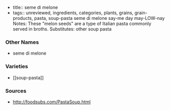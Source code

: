 - title:: seme di melone
- tags:: unreviewed, ingredients, categories, plants, grains, grain-products, pasta, soup-pasta
seme di melone say-me day may-LOW-nay Notes: These "melon seeds" are a type of Italian pasta commonly served in broths. Substitutes: other soup pasta

### Other Names

* seme di melone

### Varieties

* [[soup-pasta]]

### Sources
* http://foodsubs.com/PastaSoup.html
